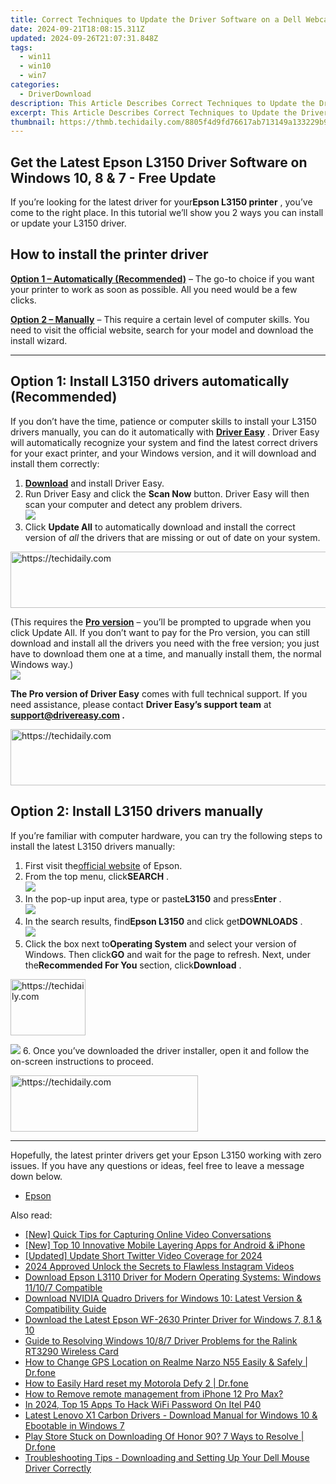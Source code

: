 ```yaml
---
title: Correct Techniques to Update the Driver Software on a Dell Webcam
date: 2024-09-21T18:08:15.311Z
updated: 2024-09-26T21:07:31.848Z
tags:
  - win11
  - win10
  - win7
categories:
  - DriverDownload
description: This Article Describes Correct Techniques to Update the Driver Software on a Dell Webcam
excerpt: This Article Describes Correct Techniques to Update the Driver Software on a Dell Webcam
thumbnail: https://thmb.techidaily.com/8805f4d9fd76617ab713149a133229b90048f9ca9cbe9183fec9ff8d375f357d.jpg
---
```


## Get the Latest Epson L3150 Driver Software on Windows 10, 8 & 7 - Free Update

If you’re looking for the latest driver for your**Epson L3150 printer** , you’ve come to the right place. In this tutorial we’ll show you 2 ways you can install or update your L3150 driver.

## How to install the printer driver

**[Option 1 – Automatically (Recommended)](https://www.drivereasy.com/knowledge/epson-l3150-driver-download-update-windows-10-8-7/#option1)**  – The go-to choice if you want your printer to work as soon as possible. All you need would be a few clicks.

[**Option 2 – Manually**](https://tools.techidaily.com/drivereasy/download/) – This require a certain level of computer skills. You need to visit the official website, search for your model and download the install wizard.

---

## Option 1: Install L3150 drivers automatically (Recommended)

 If you don’t have the time, patience or computer skills to install your L3150 drivers manually, you can do it automatically with **[Driver Easy](https://tools.techidaily.com/drivereasy/download/)**  . Driver Easy will automatically recognize your system and find the latest correct drivers for your exact printer, and your Windows version, and it will download and install them correctly:

1. **[Download](https://tools.techidaily.com/drivereasy/download/)**  and install Driver Easy.
2. Run Driver Easy and click the **Scan Now** button. Driver Easy will then scan your computer and detect any problem drivers.  
![](https://images.drivereasy.com/wp-content/uploads/2020/08/Scan-now.jpg)
3. Click **Update All** to automatically download and install the correct version of _all_ the drivers that are missing or out of date on your system.  

<!-- affiliate ads begin -->
<a href="https://aligracehair.sjv.io/c/5597632/2135405/19272" target="_top" id="2135405">
  <img src="//a.impactradius-go.com/display-ad/19272-2135405" border="0" alt="https://techidaily.com" width="728" height="90"/>
</a>
<img height="0" width="0" src="https://aligracehair.sjv.io/i/5597632/2135405/19272" style="position:absolute;visibility:hidden;" border="0" />
<!-- affiliate ads end -->

 (This requires the **[Pro version](https://tools.techidaily.com/drivereasy/download/)**  – you’ll be prompted to upgrade when you click Update All. If you don’t want to pay for the Pro version, you can still download and install all the drivers you need with the free version; you just have to download them one at a time, and manually install them, the normal Windows way.)  
![](https://images.drivereasy.com/wp-content/uploads/2020/12/de-update-l3150.jpg)

**The Pro version of Driver Easy** comes with full technical support. If you need assistance, please contact **Driver Easy’s support team** at **[support@drivereasy.com](https://tools.techidaily.com/drivereasy/download/) .**

<!-- affiliate ads begin -->
<a href="https://unicoeye.pxf.io/c/5597632/2134242/18498" target="_top" id="2134242">
  <img src="//a.impactradius-go.com/display-ad/18498-2134242" border="0" alt="https://techidaily.com" width="728" height="90"/>
</a>
<img height="0" width="0" src="https://unicoeye.pxf.io/i/5597632/2134242/18498" style="position:absolute;visibility:hidden;" border="0" />
<!-- affiliate ads end -->

## Option 2: Install L3150 drivers manually

 If you’re familiar with computer hardware, you can try the following steps to install the latest L3150 drivers manually:

1. First visit the[official website](https://epson.com.jm/) of Epson.
2. From the top menu, click**SEARCH** .  
![](https://images.drivereasy.com/wp-content/uploads/2020/12/epson-l3110-driver-manually-1.jpg)
3. In the pop-up input area, type or paste**L3150** and press**Enter** .  
![](https://images.drivereasy.com/wp-content/uploads/2020/12/epson-l3150-driver-manually-2.jpg)
4. In the search results, find**Epson L3150** and click get**DOWNLOADS** .  
![](https://images.drivereasy.com/wp-content/uploads/2020/12/epson-l3150-driver-manually-3.jpg)
5. Click the box next to**Operating System** and select your version of Windows. Then click**GO** and wait for the page to refresh. Next, under the**Recommended For You** section, click**Download** .  

<!-- affiliate ads begin -->
<a href="https://bluettiit.sjv.io/c/5597632/2148127/17093" target="_top" id="2148127">
  <img src="//a.impactradius-go.com/display-ad/17093-2148127" border="0" alt="https://techidaily.com" width="120" height="90"/>
</a>
<img height="0" width="0" src="https://bluettiit.sjv.io/i/5597632/2148127/17093" style="position:absolute;visibility:hidden;" border="0" />
<!-- affiliate ads end -->

![](https://images.drivereasy.com/wp-content/uploads/2020/12/epson-l3150-driver-manually-4.jpg)
6. Once you’ve downloaded the driver installer, open it and follow the on-screen instructions to proceed.

<!-- affiliate ads begin -->
<a href="https://aligracehair.sjv.io/c/5597632/1948932/19272" target="_top" id="1948932">
  <img src="//a.impactradius-go.com/display-ad/19272-1948932" border="0" alt="https://techidaily.com" width="300" height="90"/>
</a>
<img height="0" width="0" src="https://aligracehair.sjv.io/i/5597632/1948932/19272" style="position:absolute;visibility:hidden;" border="0" />
<!-- affiliate ads end -->

---

 Hopefully, the latest printer drivers get your Epson L3150 working with zero issues. If you have any questions or ideas, feel free to leave a message down below.

* [Epson](https://tools.techidaily.com/drivereasy/download/)

<ins class="adsbygoogle"
     style="display:block"
     data-ad-format="autorelaxed"
     data-ad-client="ca-pub-7571918770474297"
     data-ad-slot="1223367746"></ins>

<ins class="adsbygoogle"
     style="display:block"
     data-ad-client="ca-pub-7571918770474297"
     data-ad-slot="8358498916"
     data-ad-format="auto"
     data-full-width-responsive="true"></ins>

<span class="atpl-alsoreadstyle">Also read:</span>
<div><ul>
<li><a href="https://screen-mirroring-recording.techidaily.com/new-quick-tips-for-capturing-online-video-conversations/"><u>[New] Quick Tips for Capturing Online Video Conversations</u></a></li>
<li><a href="https://some-skills.techidaily.com/new-top-10-innovative-mobile-layering-apps-for-android-and-iphone/"><u>[New] Top 10 Innovative Mobile Layering Apps for Android & iPhone</u></a></li>
<li><a href="https://twitter-videos.techidaily.com/updated-update-short-twitter-video-coverage-for-2024/"><u>[Updated] Update Short Twitter Video Coverage for 2024</u></a></li>
<li><a href="https://instagram-video-files.techidaily.com/2024-approved-unlock-the-secrets-to-flawless-instagram-videos/"><u>2024 Approved Unlock the Secrets to Flawless Instagram Videos</u></a></li>
<li><a href="https://hardware-help.techidaily.com/download-epson-l3110-driver-for-modern-operating-systems-windows-11107-compatible/"><u>Download Epson L3110 Driver for Modern Operating Systems: Windows 11/10/7 Compatible</u></a></li>
<li><a href="https://hardware-help.techidaily.com/download-nvidia-quadro-drivers-for-windows-10-latest-version-and-compatibility-guide/"><u>Download NVIDIA Quadro Drivers for Windows 10: Latest Version & Compatibility Guide</u></a></li>
<li><a href="https://hardware-help.techidaily.com/download-the-latest-epson-wf-2630-printer-driver-for-windows-7-81-and-10/"><u>Download the Latest Epson WF-2630 Printer Driver for Windows 7, 8.1 & 10</u></a></li>
<li><a href="https://hardware-help.techidaily.com/guide-to-resolving-windows-1087-driver-problems-for-the-ralink-rt3290-wireless-card/"><u>Guide to Resolving Windows 10/8/7 Driver Problems for the Ralink RT3290 Wireless Card</u></a></li>
<li><a href="https://location-social.techidaily.com/how-to-change-gps-location-on-realme-narzo-n55-easily-and-safely-drfone-by-drfone-virtual-android/"><u>How to Change GPS Location on Realme Narzo N55 Easily & Safely | Dr.fone</u></a></li>
<li><a href="https://techidaily.com/how-to-easily-hard-reset-my-motorola-defy-2-drfone-by-drfone-reset-android-reset-android/"><u>How to Easily Hard reset my Motorola Defy 2 | Dr.fone</u></a></li>
<li><a href="https://blog-min.techidaily.com/how-to-remove-remote-management-from-iphone-12-pro-max-by-drfone-ios-unlock-ios-unlock/"><u>How to Remove remote management from iPhone 12 Pro Max?</u></a></li>
<li><a href="https://unlock-android.techidaily.com/in-2024-top-15-apps-to-hack-wifi-password-on-itel-p40-by-drfone-android/"><u>In 2024, Top 15 Apps To Hack WiFi Password On Itel P40</u></a></li>
<li><a href="https://hardware-help.techidaily.com/latest-lenovo-x1-carbon-drivers-download-manual-for-windows-10-and-ebootable-in-windows-7/"><u>Latest Lenovo X1 Carbon Drivers - Download Manual for Windows 10 & Ebootable in Windows 7</u></a></li>
<li><a href="https://fix-guide.techidaily.com/play-store-stuck-on-downloading-of-honor-90-7-ways-to-resolve-drfone-by-drfone-fix-android-problems-fix-android-problems/"><u>Play Store Stuck on Downloading Of Honor 90? 7 Ways to Resolve | Dr.fone</u></a></li>
<li><a href="https://hardware-help.techidaily.com/troubleshooting-tips-downloading-and-setting-up-your-dell-mouse-driver-correctly/"><u>Troubleshooting Tips - Downloading and Setting Up Your Dell Mouse Driver Correctly</u></a></li>
</ul></div>

